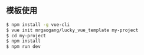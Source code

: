 ## 模板使用

``` bash
$ npm install -g vue-cli
$ vue init mrgaogang/lucky_vue_template my-project
$ cd my-project
$ npm install
$ npm run dev
```
